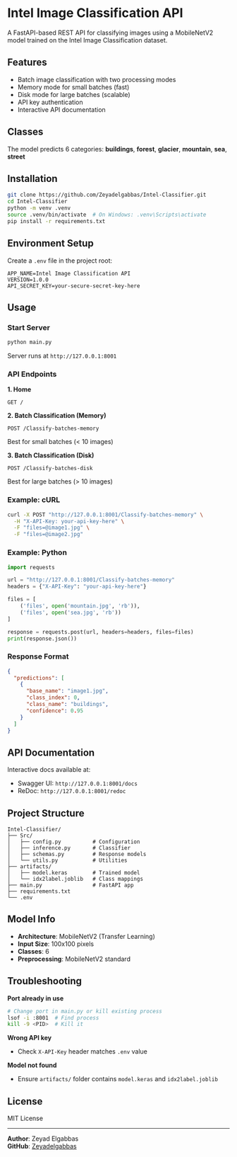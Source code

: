 # Intel Image Classification API

A FastAPI-based REST API for classifying images using a MobileNetV2 model trained on the Intel Image Classification dataset.

## Features

- Batch image classification with two processing modes
- Memory mode for small batches (fast)
- Disk mode for large batches (scalable)
- API key authentication
- Interactive API documentation

## Classes

The model predicts 6 categories: **buildings**, **forest**, **glacier**, **mountain**, **sea**, **street**

## Installation

```bash
git clone https://github.com/Zeyadelgabbas/Intel-Classifier.git
cd Intel-Classifier
python -m venv .venv
source .venv/bin/activate  # On Windows: .venv\Scripts\activate
pip install -r requirements.txt
```

## Environment Setup

Create a `.env` file in the project root:

```env
APP_NAME=Intel Image Classification API
VERSION=1.0.0
API_SECRET_KEY=your-secure-secret-key-here
```

## Usage

### Start Server

```bash
python main.py
```

Server runs at `http://127.0.0.1:8001`

### API Endpoints

**1. Home**
```
GET /
```

**2. Batch Classification (Memory)**
```
POST /Classify-batches-memory
```
Best for small batches (< 10 images)

**3. Batch Classification (Disk)**
```
POST /Classify-batches-disk
```
Best for large batches (> 10 images)

### Example: cURL

```bash
curl -X POST "http://127.0.0.1:8001/Classify-batches-memory" \
  -H "X-API-Key: your-api-key-here" \
  -F "files=@image1.jpg" \
  -F "files=@image2.jpg"
```

### Example: Python

```python
import requests

url = "http://127.0.0.1:8001/Classify-batches-memory"
headers = {"X-API-Key": "your-api-key-here"}

files = [
    ('files', open('mountain.jpg', 'rb')),
    ('files', open('sea.jpg', 'rb'))
]

response = requests.post(url, headers=headers, files=files)
print(response.json())
```

### Response Format

```json
{
  "predictions": [
    {
      "base_name": "image1.jpg",
      "class_index": 0,
      "class_name": "buildings",
      "confidence": 0.95
    }
  ]
}
```

## API Documentation

Interactive docs available at:
- Swagger UI: `http://127.0.0.1:8001/docs`
- ReDoc: `http://127.0.0.1:8001/redoc`

## Project Structure

```
Intel-Classifier/
├── Src/
│   ├── config.py          # Configuration
│   ├── inference.py       # Classifier
│   ├── schemas.py         # Response models
│   └── utils.py           # Utilities
├── artifacts/
│   ├── model.keras        # Trained model
│   └── idx2label.joblib   # Class mappings
├── main.py                # FastAPI app
├── requirements.txt
└── .env
```

## Model Info

- **Architecture**: MobileNetV2 (Transfer Learning)
- **Input Size**: 100x100 pixels
- **Classes**: 6
- **Preprocessing**: MobileNetV2 standard

## Troubleshooting

**Port already in use**
```bash
# Change port in main.py or kill existing process
lsof -i :8001  # Find process
kill -9 <PID>  # Kill it
```

**Wrong API key**
- Check `X-API-Key` header matches `.env` value

**Model not found**
- Ensure `artifacts/` folder contains `model.keras` and `idx2label.joblib`

## License

MIT License

---

**Author**: Zeyad Elgabbas  
**GitHub**: [Zeyadelgabbas](https://github.com/Zeyadelgabbas)